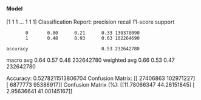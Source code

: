 #### Model
[1 1 1 ... 1 1 1]
Classification Report:
              precision    recall  f1-score   support

           0       0.80      0.21      0.33 130378090
           1       0.48      0.93      0.63 102264690

    accuracy                           0.53 232642780
   macro avg       0.64      0.57      0.48 232642780
weighted avg       0.66      0.53      0.47 232642780

Accuracy: 0.5278211513806704
Confusion Matrix:
[[ 27406863 102971227]
 [  6877773  95386917]]
Confusion Matrix (%):
[[11.78066347 44.26151845]
 [ 2.95636641 41.00145167]]
